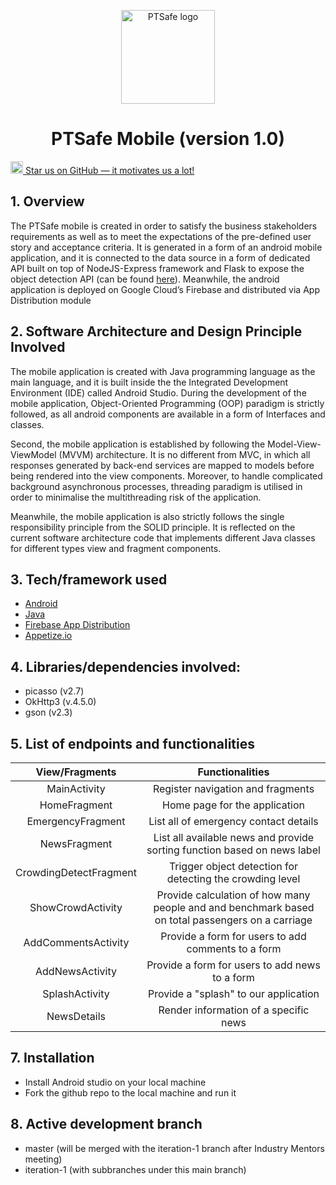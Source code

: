 <p align="center">
    <img src="https://ptsafe-readme-images.s3.ap-southeast-1.amazonaws.com/ptsafe.JPG" alt="PTSafe logo" title="PTSafe"  height="150" />
</p>
<h1 align="center">
    PTSafe Mobile (version 1.0)
</h1>
<a align="center" href="https://github.com/ymul0001/ptsafe-mobile/tree/master">
    <img src="https://ptsafe-readme-images.s3.ap-southeast-1.amazonaws.com/Star_icon_stylizedpng.png" alt="PTSafe logo" title="PTSafe"  height="20" />
    Star us on GitHub — it motivates us a lot!
</a> 




## 1. Overview

The PTSafe mobile is created in order to satisfy the business stakeholders requirements as well as to meet the expectations of the pre-defined user story and acceptance criteria. It is generated in a form of an android mobile application, and it is connected to the data source in a form of dedicated API built on top of NodeJS-Express framework and Flask to expose the object detection API (can be found [here](https://github.com/ymul0001/ptsafe-backend)). Meanwhile, the android application is deployed on Google Cloud’s Firebase and distributed via App Distribution module

## 2. Software Architecture and Design Principle Involved
The mobile application is created with Java programming language as the main language, and it is built inside the the Integrated Development Environment (IDE) called Android Studio. During the development of the mobile application, Object-Oriented Programming (OOP) paradigm is strictly followed, as all android components are available in a form of Interfaces and classes.

Second, the mobile application is established by following the Model-View-ViewModel (MVVM) architecture. It is no different from MVC, in which all responses generated by back-end services are mapped to models before being rendered into the view components. Moreover, to handle complicated background asynchronous processes, threading paradigm is utilised in order to minimalise the multithreading risk of the application.

Meanwhile, the mobile application is also strictly follows the single responsibility principle from the SOLID principle. It is reflected on the current software architecture code that implements different Java classes for different types view and fragment components.


## 3. Tech/framework used
- [Android](https://developer.android.com/studio)
- [Java](https://www.java.com/en/)
- [Firebase App Distribution](https://firebase.google.com/docs/app-distribution)
- [Appetize.io](https://appetize.io/)

## 4. Libraries/dependencies involved:
- picasso (v2.7)
- OkHttp3 (v.4.5.0)
- gson (v2.3)

## 5. List of endpoints and functionalities
| View/Fragments | Functionalities
| :---:   | :-: |
| MainActivity | Register navigation and fragments |
| HomeFragment | Home page for the application |
| EmergencyFragment | List all of emergency contact details|
| NewsFragment | List all available news and provide sorting function based on news label |
| CrowdingDetectFragment | Trigger object detection for detecting the crowding level|
| ShowCrowdActivity | Provide calculation of how many people and and benchmark based on total passengers on a carriage |
| AddCommentsActivity | Provide a form for users to add comments to a form |
| AddNewsActivity | Provide a form for users to add news to a form |
| SplashActivity | Provide a "splash" to our application |
| NewsDetails | Render information of a specific news |

## 7. Installation
- Install Android studio on your local machine
- Fork the github repo to the local machine and run it


## 8. Active development branch
- master (will be merged with the iteration-1 branch after Industry Mentors meeting)
- iteration-1 (with subbranches under this main branch)